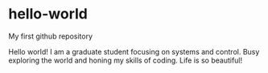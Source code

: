 # hello-world
My first github repository

Hello world!
I am a graduate student focusing on systems and control. Busy exploring the world and honing my skills of coding.
Life is so beautiful!
